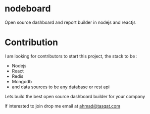 # nodeboard
Open source dashboard and report builder in nodejs and reactjs

# Contribution

I am looking for contributors to start this project, the stack to be : 
- Nodejs
- React
- Redis
- Mongodb
- and data sources to be any database or rest api

Lets build the best open source dashboard builder for your company

If interested to join drop me email at ahmad@tasqat.com 

